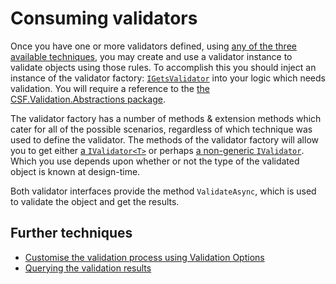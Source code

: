 # Consuming validators

Once you have one or more validators defined, using [any of the three available techniques], you may create and use a validator instance to validate objects using those rules.
To accomplish this you should inject an instance of the validator factory: [`IGetsValidator`] into your logic which needs validation.
You will require a reference to the [the CSF.Validation.Abstractions package].

The validator factory has a number of methods & extension methods which cater for all of the possible scenarios, regardless of which technique was used to define the validator.
The methods of the validator factory will allow you to get either [a `IValidator<T>`] or perhaps [a non-generic `IValidator`].
Which you use depends upon whether or not the type of the validated object is known at design-time.

Both validator interfaces provide the method `ValidateAsync`, which is used to validate the object and get the results.

[any of the three available techniques]:WritingValidators/index.md#creating-a-validator-from-some-rules
[`IGetsValidator`]:xref:CSF.Validation.IGetsValidator
[the CSF.Validation.Abstractions package]:https://www.nuget.org/packages/CSF.Validation.Abstractions
[a `IValidator<T>`]:xref:CSF.Validation.IValidator`1
[a non-generic `IValidator`]:xref:CSF.Validation.IValidator

## Further techniques

* [Customise the validation process using Validation Options]
* [Querying the validation results]

[Customise the validation process using Validation Options]:ValidationOptions.md
[Querying the validation results]:QueryingTheResults.md
